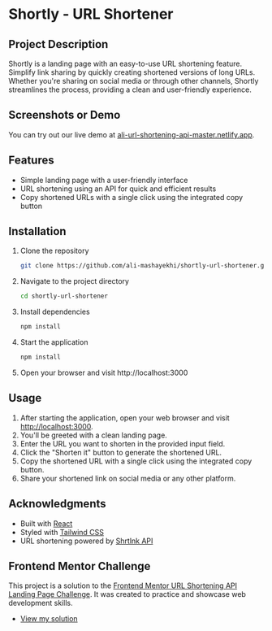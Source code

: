 # Shortly - URL Shortener

## Project Description

Shortly is a landing page with an easy-to-use URL shortening feature. Simplify link sharing by quickly creating shortened versions of long URLs. Whether you're sharing on social media or through other channels, Shortly streamlines the process, providing a clean and user-friendly experience.

## Screenshots or Demo

You can try out our live demo at [ali-url-shortening-api-master.netlify.app](https://ali-url-shortening-api-master.netlify.app).

## Features

- Simple landing page with a user-friendly interface
- URL shortening using an API for quick and efficient results
- Copy shortened URLs with a single click using the integrated copy button

## Installation

1. Clone the repository

   ```bash
   git clone https://github.com/ali-mashayekhi/shortly-url-shortener.git
   ```

2. Navigate to the project directory

   ```bash
   cd shortly-url-shortener
   ```

3. Install dependencies

   ```bash
   npm install

   ```

4. Start the application

   ```bash
   npm install

   ```

5. Open your browser and visit http://localhost:3000

## Usage

1. After starting the application, open your web browser and visit [http://localhost:3000](http://localhost:3000).
2. You'll be greeted with a clean landing page.
3. Enter the URL you want to shorten in the provided input field.
4. Click the "Shorten it" button to generate the shortened URL.
5. Copy the shortened URL with a single click using the integrated copy button.
6. Share your shortened link on social media or any other platform.

## Acknowledgments

- Built with [React](https://reactjs.org/)
- Styled with [Tailwind CSS](https://tailwindcss.com/)
- URL shortening powered by [Shrtlnk API](https://www.shrtlnk.dev/developer)

## Frontend Mentor Challenge

This project is a solution to the [Frontend Mentor URL Shortening API Landing Page Challenge](https://www.frontendmentor.io/challenges/url-shortening-api-landing-page-2ce3ob-G). It was created to practice and showcase web development skills.

- [View my solution](https://www.frontendmentor.io/solutions/url-shortening-api-landing-page-BSW1Zlwq5V)
